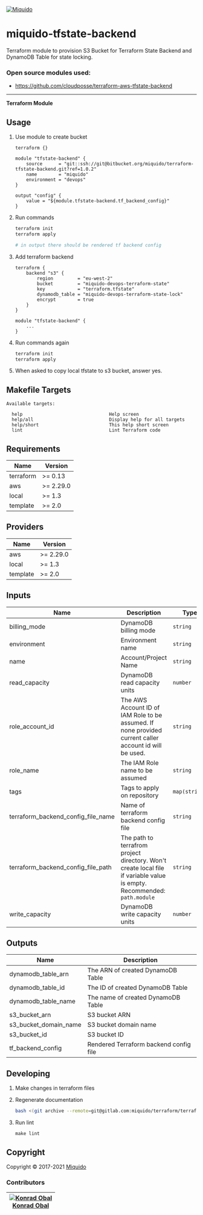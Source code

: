 <!-- This file was automatically generated by the `build-harness`. Make all changes to `README.yaml` and run `make readme` to rebuild this file. -->
[![Miquido][logo]](https://www.miquido.com/)

# miquido-tfstate-backend
Terraform module to provision S3 Bucket for Terraform State Backend and DynamoDB Table for state locking.

### Open source modules used:
* https://github.com/cloudposse/terraform-aws-tfstate-backend
---
**Terraform Module**
## Usage

1. Use module to create bucket

    ```
    terraform {}

    module "tfstate-backend" {
        source      = "git::ssh://git@bitbucket.org/miquido/terraform-tfstate-backend.git?ref=1.0.2"
        name        = "miquido"
        environment = "devops"
    }

    output "config" {
        value = "${module.tfstate-backend.tf_backend_config}"
    }
    ```

2. Run commands

    ```bash
    terraform init
    terraform apply

    # in output there should be rendered tf backend config
    ```

3. Add terraform backend

    ```
    terraform {
        backend "s3" {
            region         = "eu-west-2"
            bucket         = "miquido-devops-terraform-state"
            key            = "terraform.tfstate"
            dynamodb_table = "miquido-devops-terraform-state-lock"
            encrypt        = true
        }
    }

    module "tfstate-backend" {
        ...
    }
    ```
4. Run commands again

    ```bash
    terraform init
    terraform apply
    ```

5. When asked to copy local tfstate to s3 bucket, answer yes.
<!-- markdownlint-disable -->
## Makefile Targets
```text
Available targets:

  help                                Help screen
  help/all                            Display help for all targets
  help/short                          This help short screen
  lint                                Lint Terraform code

```
<!-- markdownlint-restore -->
<!-- markdownlint-disable -->
## Requirements

| Name | Version |
|------|---------|
| terraform | >= 0.13 |
| aws | >= 2.29.0 |
| local | >= 1.3 |
| template | >= 2.0 |

## Providers

| Name | Version |
|------|---------|
| aws | >= 2.29.0 |
| local | >= 1.3 |
| template | >= 2.0 |

## Inputs

| Name | Description | Type | Default | Required |
|------|-------------|------|---------|:--------:|
| billing\_mode | DynamoDB billing mode | `string` | `"PAY_PER_REQUEST"` | no |
| environment | Environment name | `string` | `""` | no |
| name | Account/Project Name | `string` | n/a | yes |
| read\_capacity | DynamoDB read capacity units | `number` | `1` | no |
| role\_account\_id | The AWS Account ID of IAM Role to be assumed. If none provided current caller account id will be used. | `string` | `""` | no |
| role\_name | The IAM Role name to be assumed | `string` | `"AdministratorAccess"` | no |
| tags | Tags to apply on repository | `map(string)` | `{}` | no |
| terraform\_backend\_config\_file\_name | Name of terraform backend config file | `string` | `"tfstate-backend.tf"` | no |
| terraform\_backend\_config\_file\_path | The path to terrafrom project directory. Won't create local file if variable value is empty. Recommended: `path.module` | `string` | `""` | no |
| write\_capacity | DynamoDB write capacity units | `number` | `1` | no |

## Outputs

| Name | Description |
|------|-------------|
| dynamodb\_table\_arn | The ARN of created DynamoDB Table |
| dynamodb\_table\_id | The ID of created DynamoDB Table |
| dynamodb\_table\_name | The name of created DynamoDB Table |
| s3\_bucket\_arn | S3 bucket ARN |
| s3\_bucket\_domain\_name | S3 bucket domain name |
| s3\_bucket\_id | S3 bucket ID |
| tf\_backend\_config | Rendered Terraform backend config file |

<!-- markdownlint-restore -->


## Developing

1. Make changes in terraform files

2. Regenerate documentation

    ```bash
    bash <(git archive --remote=git@gitlab.com:miquido/terraform/terraform-readme-update.git master update.sh | tar -xO)
    ```

3. Run lint

    ```
    make lint
    ```

## Copyright

Copyright © 2017-2021 [Miquido](https://miquido.com)



### Contributors

|  [![Konrad Obal][k911_avatar]][k911_homepage]<br/>[Konrad Obal][k911_homepage] |
|---|

  [k911_homepage]: https://github.com/k911
  [k911_avatar]: https://github.com/k911.png?size=150



  [logo]: https://www.miquido.com/img/logos/logo__miquido.svg
  [website]: https://www.miquido.com/
  [gitlab]: https://gitlab.com/miquido
  [github]: https://github.com/miquido
  [bitbucket]: https://bitbucket.org/miquido

